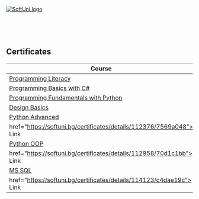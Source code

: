 <a href="https://softuni.bg/trainings/courses" rel="Courses">  ![SoftUni logo][logo] <a/>

[logo]: http://innovationstarterbox.bg/wp-content/uploads/2016/05/Softuni_logo_trasparent.png "Logo Title Text 2"

<br/>
<br/>
<br/>

<h2> Certificates </h2>

|**Course**|**Link**| 
|---|---|
|<a href="https://softuni.bg/trainings/2996/computer-literacy-may-2020" > Programming Literacy </a>   | <a href="https://softuni.bg/certificates/details/83142/cb9709ad"> Link</a> |  
|<a href="https://softuni.bg/trainings/2961/programming-basics-with-c-sharp-may-2020" > Programming Basics with C# </a>   | <a href="https://softuni.bg/certificates/details/82639/8dd5a32f"> Link</a> |  
|<a href="https://softuni.bg/trainings/2603/python-fundamentals-january-2020" > Programming Fundamentals with Python </a>   | <a href="https://softuni.bg/certificates/details/93853/10503cf1"> Link</a> |  
|<a href="https://creative.softuni.bg/trainings/1199/design-basics-november-2020" > Design Basics </a>   | <a href="https://creative.softuni.bg/certificates/details/9728/361bc933"> Link</a> |  
|<a href="https://softuni.bg/trainings/3349/python-advanced-may-2021" > Python Advanced </a>   |  <a  
  href="https://softuni.bg/certificates/details/112376/7569a048"> Link</a> |   
|<a href="https://softuni.bg/trainings/3350/python-oop-june-2021" > Python OOP </a> | <a    
  href="https://softuni.bg/certificates/details/112958/70d1c1bb"> Link</a> |  
|<a href="https://softuni.bg/trainings/3531/ms-sql-september-2021" > MS SQL </a>   | <a
  href="https://softuni.bg/certificates/details/114123/c4dae19c"> Link</a> |
